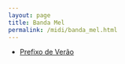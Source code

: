 ```yaml
---
layout: page
title: Banda Mel
permalink: /midi/banda_mel.html
---
```


* [Prefixo de Verão](https://124700.selcdn.ru/srv.victor3d.com.br/midi/salvador.mid)